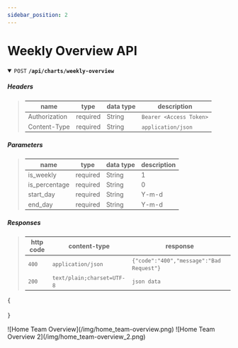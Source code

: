 ```yaml
---
sidebar_position: 2
---
```


# Weekly Overview API

<details open>
<summary>
  <code>POST</code> <code><b>/api/charts/weekly-overview</b></code>
</summary>
 
##### Headers
> | name      |  type     | data type               | description                                                           |
> |-----------|-----------|-------------------------|-----------------------------------------------------------------------|
> | Authorization      |  required | String   | `Bearer <Access Token>`  |
> | Content-Type      |  required | String   | `application/json`  |

##### Parameters

> | name      |  type     | data type               | description                                                           |
> |-----------|-----------|-------------------------|-----------------------------------------------------------------------|
> | is_weekly      |  required | String   | 1  |
> | is_percentage      |  required | String   | 0  |
> | start_day      |  required | String   | Y-m-d  |
> | end_day      |  required | String   | Y-m-d  |


##### Responses

> | http code     | content-type                      | response                                                            |
> |---------------|-----------------------------------|---------------------------------------------------------------------|
> | `400`         | `application/json`                | `{"code":"400","message":"Bad Request"}`                            |
> | `200`         | `text/plain;charset=UTF-8`        | `json data`                                                         |

```javascript title="JSON DATA"
{
    
}
```
</details>
![Home Team Overview](/img/home_team-overview.png)
![Home Team Overview 2](/img/home_team-overview_2.png)